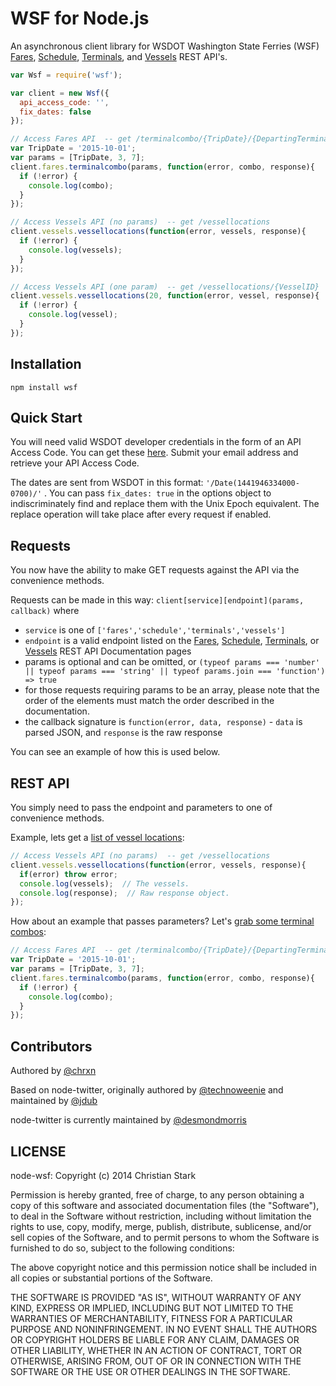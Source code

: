 # WSF for Node.js

An asynchronous client library for WSDOT Washington State Ferries (WSF) [Fares](http://www.wsdot.wa.gov/ferries/api/fares/documentation/), [Schedule](http://www.wsdot.wa.gov/ferries/api/schedule/documentation/),
[Terminals](http://www.wsdot.wa.gov/ferries/api/terminals/documentation/), and [Vessels](http://www.wsdot.wa.gov/ferries/api/schedule/documentation/) REST API's.





```javascript
var Wsf = require('wsf');

var client = new Wsf({
  api_access_code: '',
  fix_dates: false
});

// Access Fares API  -- get /terminalcombo/{TripDate}/{DepartingTerminalID}/{ArrivingTerminalID}
var TripDate = '2015-10-01';
var params = [TripDate, 3, 7];
client.fares.terminalcombo(params, function(error, combo, response){
  if (!error) {
    console.log(combo);
  }
});

// Access Vessels API (no params)  -- get /vessellocations
client.vessels.vessellocations(function(error, vessels, response){
  if (!error) {
    console.log(vessels);
  }
});

// Access Vessels API (one param)  -- get /vessellocations/{VesselID}
client.vessels.vessellocations(20, function(error, vessel, response){
  if (!error) {
    console.log(vessel);
  }
});
```

## Installation

`npm install wsf`

## Quick Start

You will need valid WSDOT developer credentials in the form of an API Access Code.  You can get these [here](http://www.wsdot.wa.gov/traffic/api/).  Submit your email address and retrieve your API Access Code.

The dates are sent from WSDOT in this format: ``'/Date(1441946334000-0700)/'`` . You can pass `fix_dates: true` in the options object to indiscriminately find and replace them with the Unix Epoch equivalent. The replace operation will take place after every request if enabled.


## Requests

You now have the ability to make GET requests against the API via the convenience methods.

Requests can be made in this way: `client[service][endpoint](params, callback)` where

* `service` is one of `['fares','schedule','terminals','vessels']`
* `endpoint` is a valid endpoint listed on the [Fares](http://www.wsdot.wa.gov/ferries/api/fares/documentation/), [Schedule](http://www.wsdot.wa.gov/ferries/api/schedule/documentation/),
[Terminals](http://www.wsdot.wa.gov/ferries/api/terminals/documentation/), or [Vessels](http://www.wsdot.wa.gov/ferries/api/schedule/documentation/) REST API Documentation pages
* params is optional and can be omitted, or  `(typeof params === 'number' || typeof params === 'string' || typeof params.join === 'function') => true`
* for those requests requiring params to be an array, please note that the order of the elements must match the order described in the documentation.
* the callback signature is `function(error, data, response)` - `data` is parsed JSON, and `response` is the raw response

You can see an example of how this is used below.


## REST API

You simply need to pass the endpoint and parameters to one of convenience methods.

Example, lets get a [list of vessel locations](http://www.wsdot.wa.gov/ferries/api/vessels/documentation/rest.html#tabvessellocations):

```javascript
// Access Vessels API (no params)  -- get /vessellocations
client.vessels.vessellocations(function(error, vessels, response){
  if(error) throw error;
  console.log(vessels);  // The vessels.
  console.log(response);  // Raw response object.
});
```

How about an example that passes parameters?  Let's  [grab some terminal combos](http://www.wsdot.wa.gov/ferries/api/fares/documentation/rest.html#tabterminalcombo):

```javascript
// Access Fares API  -- get /terminalcombo/{TripDate}/{DepartingTerminalID}/{ArrivingTerminalID}
var TripDate = '2015-10-01';
var params = [TripDate, 3, 7];
client.fares.terminalcombo(params, function(error, combo, response){
  if (!error) {
    console.log(combo);
  }
});
```



## Contributors
Authored by [@chrxn](http://github.com/chrxn)

Based on node-twitter, originally authored by  [@technoweenie](http://github.com/technoweenie)
 and maintained by [@jdub](http://github.com/jdub)
 
node-twitter is currently maintained by [@desmondmorris](http://github.com/desmondmorris)

## LICENSE

node-wsf: Copyright (c) 2014 Christian Stark

Permission is hereby granted, free of charge, to any person obtaining
a copy of this software and associated documentation files (the
"Software"), to deal in the Software without restriction, including
without limitation the rights to use, copy, modify, merge, publish,
distribute, sublicense, and/or sell copies of the Software, and to
permit persons to whom the Software is furnished to do so, subject to
the following conditions:

The above copyright notice and this permission notice shall be
included in all copies or substantial portions of the Software.

THE SOFTWARE IS PROVIDED "AS IS", WITHOUT WARRANTY OF ANY KIND,
EXPRESS OR IMPLIED, INCLUDING BUT NOT LIMITED TO THE WARRANTIES OF
MERCHANTABILITY, FITNESS FOR A PARTICULAR PURPOSE AND
NONINFRINGEMENT. IN NO EVENT SHALL THE AUTHORS OR COPYRIGHT HOLDERS BE
LIABLE FOR ANY CLAIM, DAMAGES OR OTHER LIABILITY, WHETHER IN AN ACTION
OF CONTRACT, TORT OR OTHERWISE, ARISING FROM, OUT OF OR IN CONNECTION
WITH THE SOFTWARE OR THE USE OR OTHER DEALINGS IN THE SOFTWARE.
